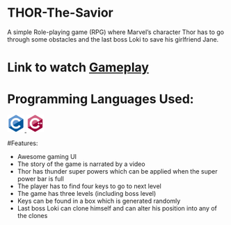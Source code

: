 # THOR-The-Savior
<p>
A simple Role-playing game (RPG) where Marvel’s character Thor has to go through some obstacles and the last boss Loki to save his girlfriend Jane.
</p>

# Link to watch <a href="https://www.youtube.com/watch?v=I1_PjKfWPv0">**Gameplay**</a>

# Programming Languages Used:
<p align="left">
 </a> <a href="https://www.cprogramming.com/" target="_blank" rel="noreferrer"> 
  <img src="https://raw.githubusercontent.com/devicons/devicon/master/icons/c/c-original.svg" alt="c" width="40" height="40"/> 
 </a> 
 <a href="https://www.w3schools.com/cpp/" target="_blank" rel="noreferrer">
  <img src="https://raw.githubusercontent.com/devicons/devicon/master/icons/cplusplus/cplusplus-original.svg" alt="cplusplus" width="40" height="40"/> 
 </a>
</p>

 
 #Features:
 
 -	Awesome gaming UI
 -	The story of the game is narrated by a video
 -	Thor has thunder super powers which can be applied when the super power bar is full 
 -	The player has to find four keys to go to next level
 -	The game has three levels (including boss level)
 -	Keys can be found in a box which is generated randomly 
 -	Last boss Loki can clone himself and can alter his position into any of the clones

